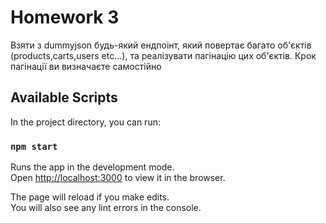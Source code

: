# Homework 3
Взяти з dummyjson будь-який ендпоінт, який повертає багато об'єктів (products,carts,users etc...), та реалізувати пагінацію цих об'єктів. Крок пагінації ви визначаєте самостійно


## Available Scripts

In the project directory, you can run:

### `npm start`

Runs the app in the development mode.\
Open [http://localhost:3000](http://localhost:3000) to view it in the browser.

The page will reload if you make edits.\
You will also see any lint errors in the console.


